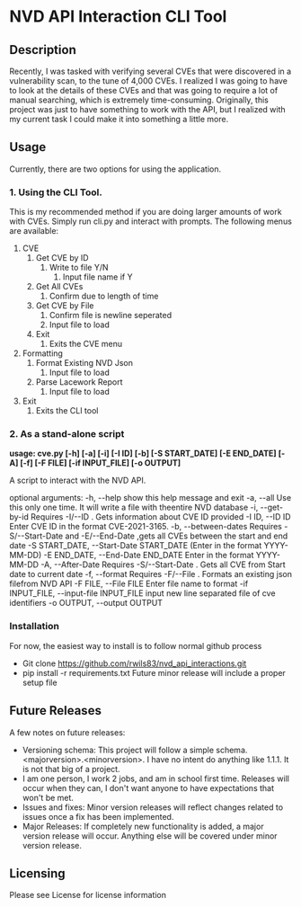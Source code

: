 # NVD API Interaction CLI Tool

## Description

Recently, I was tasked with verifying several CVEs that were discovered in a vulnerability scan, to the tune of 4,000
CVEs. I realized I was going to have to look at the details of these CVEs and that was going to require a lot of manual
searching, which is extremely time-consuming. Originally, this project was just to have something to work with the API,
but I realized with my current task I could make it into something a little more.

## Usage

Currently, there are two options for using the application.

### 1. Using the CLI Tool.

This is my recommended method if you are doing larger amounts of work with CVEs. Simply run cli.py and interact with
prompts. The following menus are available:

1. CVE
   1. Get CVE by ID
      1. Write to file Y/N
         1. Input file name if Y
   2. Get All CVEs
      1. Confirm due to length of time
   3. Get CVE by File
      1. Confirm file is newline seperated
      2. Input file to load
   4. Exit
      1. Exits the CVE menu
2. Formatting
   1. Format Existing NVD Json
      1. Input file to load
   2. Parse Lacework Report
      1. Input file to load
3. Exit
   1. Exits the CLI tool

### 2. As a stand-alone script

<strong>usage: cve.py [-h] [-a] [-i] [-I ID] [-b] [-S START_DATE] [-E END_DATE] [-A] [-f] [-F FILE] [-if INPUT_FILE] [-o OUTPUT] </strong>

A script to interact with the NVD API.

optional arguments:
 -h, --help show this help message and exit
 -a, --all Use this only one time. It will write a file with theentire NVD database
 -i, --get-by-id Requires -I/--ID <CVE ID>. Gets information about CVE ID provided
 -I ID, --ID ID Enter CVE ID in the format CVE-2021-3165.
 -b, --between-dates Requires -S/--Start-Date <Start Date> and -E/--End-Date <End Date>,gets all CVEs between the start and end date
 -S START_DATE, --Start-Date START_DATE (Enter in the format YYYY-MM-DD)
 -E END_DATE, --End-Date END_DATE
 Enter in the format YYYY-MM-DD
 -A, --After-Date Requires -S/--Start-Date <start date>. Gets all CVE from Start date to current date
 -f, --format Requires -F/--File <file name>. Formats an existing json filefrom NVD API
 -F FILE, --File FILE Enter file name to format
 -if INPUT_FILE, --input-file INPUT_FILE
input new line separated file of cve identifiers
 -o OUTPUT, --output OUTPUT

### Installation

For now, the easiest way to install is to follow normal github process

- Git clone https://github.com/rwils83/nvd_api_interactions.git
- pip install -r requirements.txt
  Future minor release will include a proper setup file

## Future Releases

A few notes on future releases:

- Versioning schema: This project will follow a simple schema. \<majorversion\>.\<minorversion\>. I have no intent do
  anything like 1.1.1. It is not that big of a project.
- I am one person, I work 2 jobs, and am in school first time. Releases will occur when they can, I don't want anyone
  to have expectations that won't be met.
- Issues and fixes: Minor version releases will reflect changes related to issues once a fix has been implemented.
- Major Releases: If completely new functionality is added, a major version release will occur. Anything else will be
  covered under minor version release.

## Licensing

Please see License for license information
